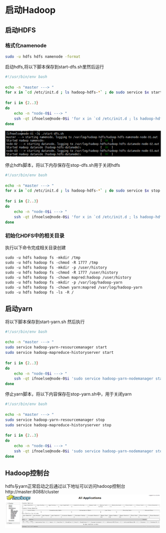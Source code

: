 # 启动Hadoop

## 启动HDFS
### 格式化namenode
``` bash
sudo -u hdfs hdfs namenode -format
```
启动hdfs,将以下脚本保存到start-dfs.sh里然后运行
``` bash
#!/usr/bin/env bash

echo -n "master ---> "
for x in `cd /etc/init.d ; ls hadoop-hdfs-*` ; do sudo service $x start ; done

for i in {2..3}
do
    echo -n "node-0$i ---> "
    ssh -qt ifnoelse@node-0$i 'for x in `cd /etc/init.d ; ls hadoop-hdfs-*` ; do sudo service $x start ; done'
done
```
![](../img/start_hdfs.png)

停止hdfs脚本，将以下内存保存在stop-dfs.sh用于关闭hdfs
``` bash
#!/usr/bin/env bash

echo -n "master ---> "
for x in `cd /etc/init.d ; ls hadoop-hdfs-*` ; do sudo service $x stop ; done

for i in {2..3}
do
    echo -n "node-0$i ---> "
    ssh -qt ifnoelse@node-0$i 'for x in `cd /etc/init.d ; ls hadoop-hdfs-*` ; do sudo service $x stop ; done'
done
```
### 初始化HDFS中的相关目录
执行以下命令完成相关目录创建
``` shell
sudo -u hdfs hadoop fs -mkdir /tmp
sudo -u hdfs hadoop fs -chmod -R 1777 /tmp
sudo -u hdfs hadoop fs -mkdir -p /user/history
sudo -u hdfs hadoop fs -chmod -R 1777 /user/history
sudo -u hdfs hadoop fs -chown mapred:hadoop /user/history
sudo -u hdfs hadoop fs -mkdir -p /var/log/hadoop-yarn
sudo -u hdfs hadoop fs -chown yarn:mapred /var/log/hadoop-yarn
sudo -u hdfs hadoop fs -ls -R /
```

## 启动yarn
将以下脚本保存到start-yarn.sh
然后执行
``` bash
#!/usr/bin/env bash

echo -n "master ---> "
sudo service hadoop-yarn-resourcemanager start
sudo service hadoop-mapreduce-historyserver start

for i in {2..3}
do
    echo -n "node-0$i ---> "
    ssh -qt ifnoelse@node-0$i 'sudo service hadoop-yarn-nodemanager start'
done
```
停止yarn脚本，将以下内容保存在stop-yarn.sh中，用于关闭yarn
``` bash
#!/usr/bin/env bash

echo -n "master ---> "
sudo service hadoop-yarn-resourcemanager stop
sudo service hadoop-mapreduce-historyserver stop

for i in {2..3}
do
    echo -n "node-0$i ---> "
    ssh -qt ifnoelse@node-0$i 'sudo service hadoop-yarn-nodemanager stop'
done
```
## Hadoop控制台
hdfs与yarn正常启动之后通过以下地址可以访问hadoop控制台
http://master:8088/cluster
![](../img/hadoop_admin.png)
